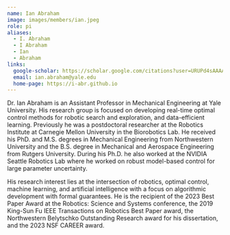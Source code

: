 ```yaml
---
name: Ian Abraham
image: images/members/ian.jpeg
role: pi
aliases:
  - I. Abraham
  - I Abraham
  - Ian
  - Abraham
links:
  google-scholar: https://scholar.google.com/citations?user=URUPd4sAAAAJ&hl=en
  email: ian.abraham@yale.edu
  home-page: https://i-abr.github.io
---
```


Dr. Ian Abraham is an Assistant Professor in Mechanical Engineering at Yale University. His research group is focused on developing real-time optimal control methods for robotic search and exploration, and data-efficient learning. Previously he was a postdoctoral researcher at the Robotics Institute at Carnegie Mellon University in the Biorobotics Lab. He received his PhD. and M.S. degrees in Mechanical Engineering from Northwestern University and the B.S. degree in Mechanical and Aerospace Engineering from Rutgers University. During his Ph.D. he also worked at the NVIDIA Seattle Robotics Lab where he worked on robust model-based control for large parameter uncertainty.

His research interest lies at the intersection of robotics, optimal control, machine learning, and artificial intelligence with a focus on algorithmic development with formal guarantees. He is the recipient of the 2023 Best Paper Award at the Robotics: Science and Systems conference, the 2019 King-Sun Fu IEEE Transactions on Robotics Best Paper award, the Northwestern Belytschko Outstanding Research award for his dissertation, and the 2023 NSF CAREER award.
